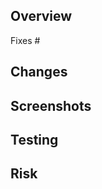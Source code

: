 ## Overview

Fixes #<!-- issue-number -->

<!-- High level overview of changes made and why you are making them. -->

## Changes

<!-- More detailed technical explanation of the changes. -->

## Screenshots

<!-- Would including screenshots be helpful to the reviewer? -->

## Testing

<!-- Any testing you've done or are planning to do. -->

## Risk

<!-- What would happen if your changes didn't work as expected? Can they be undone easily? -->
